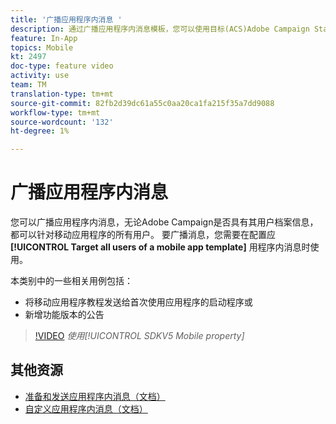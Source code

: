 ```yaml
---
title: '广播应用程序内消息 '
description: 通过广播应用程序内消息模板，您可以使用目标(ACS)Adobe Campaign Standard移动应用程序的所有用户
feature: In-App
topics: Mobile
kt: 2497
doc-type: feature video
activity: use
team: TM
translation-type: tm+mt
source-git-commit: 82fb2d39dc61a55c0aa20ca1fa215f35a7dd9088
workflow-type: tm+mt
source-wordcount: '132'
ht-degree: 1%

---
```



# 广播应用程序内消息

您可以广播应用程序内消息，无论Adobe Campaign是否具有其用户档案信息，都可以针对移动应用程序的所有用户。 要广播消息，您需要在配置应 **[!UICONTROL Target all users of a mobile app template]** 用程序内消息时使用。

本类别中的一些相关用例包括：

* 将移动应用程序教程发送给首次使用应用程序的启动程序或
* 新增功能版本的公告

>[!VIDEO](https://video.tv.adobe.com/v/26199?quality=12)
*使用[!UICONTROL SDKV5 Mobile property]*

## 其他资源

* [准备和发送应用程序内消息（文档）](https://docs.adobe.com/content/help/en/campaign-standard/using/communication-channels/in-app-messaging/preparing-and-sending-an-in-app-message.html)
* [自定义应用程序内消息（文档）](https://docs.adobe.com/content/help/en/campaign-standard/using/communication-channels/in-app-messaging/customizing-an-in-app-message.html)

